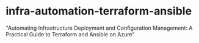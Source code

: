 # infra-automation-terraform-ansible
"Automating Infrastructure Deployment and Configuration Management: A Practical Guide to Terraform and Ansible on Azure"
